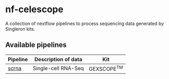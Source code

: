 # nf-celescope
A collection of nextflow pipelines to process sequencing data generated by Singleron kits.

## Available pipelines

|Pipeline|Description of data|Kit|
|---|------|--------------|
|[scrna](https://github.com/singleron-RD/scrna/)|Single-cell RNA-Seq|GEXSCOPE<sup>TM</sup>|
